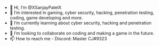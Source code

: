 - 👋 Hi, I’m @XSanjayPatelX
- 👀 I’m interested in gaming, cyber security, hacking, penetration testing, coding, game developing and more.
- 🌱 I’m currently learning about cyber security, hacking and penetration testing. 
- 💞️ I’m looking to collaborate on coding and making a game in the future.
- 📫 How to reach me - Discord: Master CJ#9323

<!---
XSanjayPatelX/XSanjayPatelX is a ✨ special ✨ repository because its `README.md` (this file) appears on your GitHub profile.
You can click the Preview link to take a look at your changes.
--->
